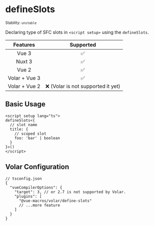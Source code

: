 # defineSlots

<small>Stability: <code class="!text-yellow-600">unstable</code></small>

Declaring type of SFC slots in `<script setup>` using the `defineSlots`.

|   Features    |              Supported              |
| :-----------: | :---------------------------------: |
|     Vue 3     |         :white_check_mark:          |
|    Nuxt 3     |         :white_check_mark:          |
|     Vue 2     |         :white_check_mark:          |
| Volar + Vue 3 |         :white_check_mark:          |
| Volar + Vue 2 | :x: (Volar is not supported it yet) |

## Basic Usage

```vue
<script setup lang="ts">
defineSlots<{
  // slot name
  title: {
    // scoped slot
    foo: 'bar' | boolean
  }
}>()
</script>
```

## Volar Configuration

```jsonc {6}
// tsconfig.json
{
  "vueCompilerOptions": {
    "target": 3, // or 2.7 is not supported by Volar.
    "plugins": [
      "@vue-macros/volar/define-slots"
      // ...more feature
    ]
  }
}
```
